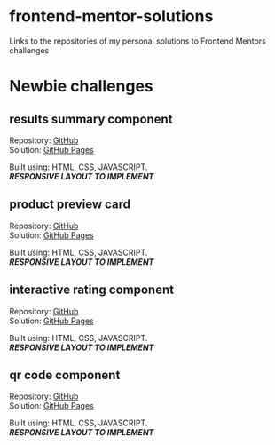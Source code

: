 # frontend-mentor-solutions
Links to the repositories of my personal solutions to Frontend Mentors challenges

# Newbie challenges

## results summary component
Repository: [GitHub](https://github.com/jionnyMagiah/results-summary-component-main)  
Solution: [GitHub Pages](https://jionnymagiah.github.io/results-summary-component-main/)

Built using: HTML, CSS, JAVASCRIPT.  
***RESPONSIVE LAYOUT TO IMPLEMENT***

## product preview card
Repository: [GitHub](https://github.com/jionnyMagiah/product-preview-card-component-main/)  
Solution: [GitHub Pages](https://jionnymagiah.github.io/product-preview-card-component-main/)

Built using: HTML, CSS, JAVASCRIPT.  
***RESPONSIVE LAYOUT TO IMPLEMENT***

## interactive rating component
Repository: [GitHub](https://github.com/jionnyMagiah/interactive-rating-component-main)  
Solution: [GitHub Pages](https://jionnymagiah.github.io/interactive-rating-component-main/)

Built using: HTML, CSS, JAVASCRIPT.  
***RESPONSIVE LAYOUT TO IMPLEMENT***


##  qr code component 
Repository: [GitHub](https://github.com/jionnyMagiah/qr-code-component-main)  
Solution: [GitHub Pages](https://jionnymagiah.github.io/qr-code-component-main/)

Built using: HTML, CSS, JAVASCRIPT.  
***RESPONSIVE LAYOUT TO IMPLEMENT***
